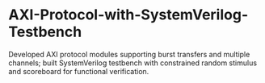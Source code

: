 # AXI-Protocol-with-SystemVerilog-Testbench
 Developed AXI protocol modules supporting burst transfers and multiple channels; built SystemVerilog testbench with constrained random stimulus and scoreboard for functional verification.

